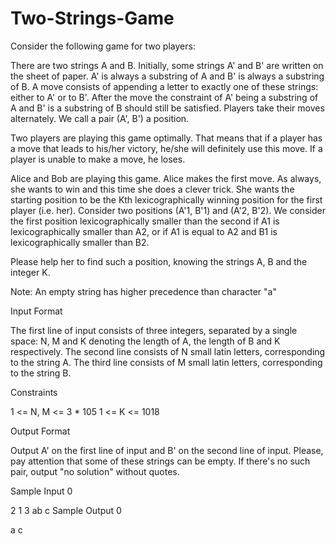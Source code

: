 # Two-Strings-Game
Consider the following game for two players:

There are two strings A and B. Initially, some strings A' and B' are written on the sheet of paper. A' is always a substring of A and B' is always a substring of B. A move consists of appending a letter to exactly one of these strings: either to A' or to B'. After the move the constraint of A' being a substring of A and B' is a substring of B should still be satisfied. Players take their moves alternately. We call a pair (A', B') a position.

Two players are playing this game optimally. That means that if a player has a move that leads to his/her victory, he/she will definitely use this move. If a player is unable to make a move, he loses.

Alice and Bob are playing this game. Alice makes the first move. As always, she wants to win and this time she does a clever trick. She wants the starting position to be the Kth lexicographically winning position for the first player (i.e. her). Consider two positions (A'1, B'1) and (A'2, B'2). We consider the first position lexicographically smaller than the second if A1 is lexicographically smaller than A2, or if A1 is equal to A2 and B1 is lexicographically smaller than B2.

Please help her to find such a position, knowing the strings A, B and the integer K.

Note: An empty string has higher precedence than character "a"

Input Format

The first line of input consists of three integers, separated by a single space: N, M and K denoting the length of A, the length of B and K respectively. The second line consists of N small latin letters, corresponding to the string A. The third line consists of M small latin letters, corresponding to the string B.

Constraints

1 <= N, M <= 3 * 105
1 <= K <= 1018

Output Format

Output A' on the first line of input and B' on the second line of input. Please, pay attention that some of these strings can be empty. If there's no such pair, output "no solution" without quotes.

Sample Input 0

2 1 3
ab
c
Sample Output 0

a
c
